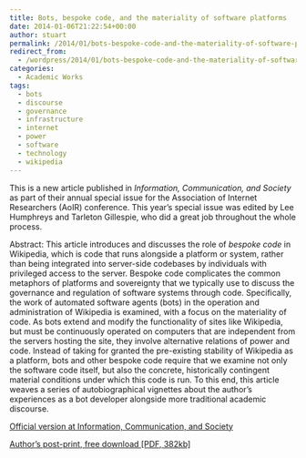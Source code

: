 ```yaml
---
title: Bots, bespoke code, and the materiality of software platforms
date: 2014-01-06T21:22:54+00:00
author: stuart
permalink: /2014/01/bots-bespoke-code-and-the-materiality-of-software-platforms/
redirect_from: 
  - /wordpress/2014/01/bots-bespoke-code-and-the-materiality-of-software-platforms/
categories:
  - Academic Works
tags:
  - bots
  - discourse
  - governance
  - infrastructure
  - internet
  - power
  - software
  - technology
  - wikipedia
---
```

This is a new article published in _Information, Communication, and Society_ as part of their annual special issue for the Association of Internet Researchers (AoIR) conference. This year&#8217;s special issue was edited by Lee Humphreys and Tarleton Gillespie, who did a great job throughout the whole process.

Abstract: This article introduces and discusses the role of _bespoke code_ in Wikipedia, which is code that runs alongside a platform or system, rather than being integrated into server-side codebases by individuals with privileged access to the server. Bespoke code complicates the common metaphors of platforms and sovereignty that we typically use to discuss the governance and regulation of software systems through code. Specifically, the work of automated software agents (bots) in the operation and administration of Wikipedia is examined, with a focus on the materiality of code. As bots extend and modify the functionality of sites like Wikipedia, but must be continuously operated on computers that are independent from the servers hosting the site, they involve alternative relations of power and code. Instead of taking for granted the pre-existing stability of Wikipedia as a platform, bots and other bespoke code require that we examine not only the software code itself, but also the concrete, historically contingent material conditions under which this code is run. To this end, this article weaves a series of autobiographical vignettes about the author&#8217;s experiences as a bot developer alongside more traditional academic discourse.

<a href="http://www.tandfonline.com/doi/full/10.1080/1369118X.2013.873069" target="_blank">Official version at Information, Communication, and Society</a>

<a href="http://stuartgeiger.com/bespoke-code-ics.pdf" target="_blank">Author&#8217;s post-print, free download [PDF, 382kb]</a>

&nbsp;

&nbsp;
